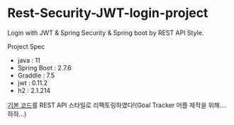 # Rest-Security-JWT-login-project
Login with JWT &amp; Spring Security &amp; Spring boot by REST API Style. 

Project Spec
- java : 11
- Spring Boot : 2.7.6
- Graddle : 7.5
- jwt : 0.11.2
- h2 : 2.1.214

[기본 코드](https://github.com/OOOIOOOIO/Web-Security-JWT-login-project)를 REST API 스타일로 리팩토링하였다!(Goal Tracker 어플 제작을 위해....하하...)
